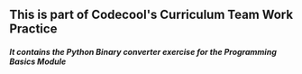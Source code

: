 ## This is part of Codecool's Curriculum Team Work Practice

##### It contains the Python Binary converter exercise for the Programming Basics Module